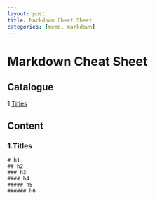 ```yaml
---
layout: post
title: Markdown Cheat Sheet
categories: [memo, markdown]
---
```


# Markdown Cheat Sheet

## Catalogue

1.[Titles](#1.Titles)

## Content

### 1.Titles

```
# h1
## h2
### h3
#### h4
##### h5
###### h6
```

